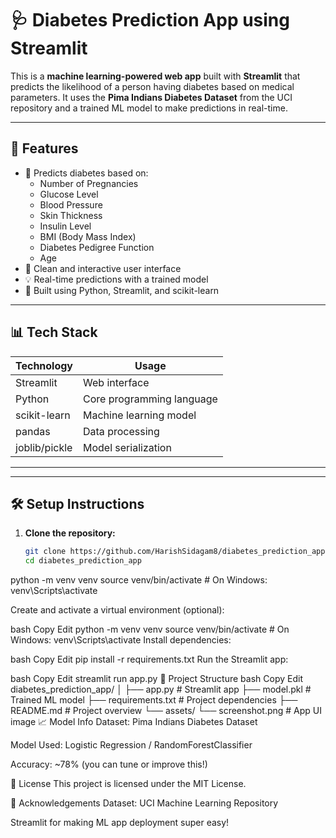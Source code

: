 # 🩺 Diabetes Prediction App using Streamlit

This is a **machine learning-powered web app** built with **Streamlit** that predicts the likelihood of a person having diabetes based on medical parameters. It uses the **Pima Indians Diabetes Dataset** from the UCI repository and a trained ML model to make predictions in real-time.

---

## 🚀 Features

- 🧮 Predicts diabetes based on:
  - Number of Pregnancies
  - Glucose Level
  - Blood Pressure
  - Skin Thickness
  - Insulin Level
  - BMI (Body Mass Index)
  - Diabetes Pedigree Function
  - Age
- 🎨 Clean and interactive user interface
- 💡 Real-time predictions with a trained model
- 🧠 Built using Python, Streamlit, and scikit-learn

---

## 📊 Tech Stack

| Technology    | Usage                           |
|---------------|----------------------------------|
| Streamlit     | Web interface                    |
| Python        | Core programming language        |
| scikit-learn  | Machine learning model           |
| pandas        | Data processing                  |
| joblib/pickle | Model serialization              |

---

---

## 🛠️ Setup Instructions

1. **Clone the repository:**
   ```bash
   git clone https://github.com/HarishSidagam8/diabetes_prediction_app.git
   cd diabetes_prediction_app

python -m venv venv
source venv/bin/activate    # On Windows: venv\Scripts\activate

Create and activate a virtual environment (optional):

bash
Copy
Edit
python -m venv venv
source venv/bin/activate    # On Windows: venv\Scripts\activate
Install dependencies:

bash
Copy
Edit
pip install -r requirements.txt
Run the Streamlit app:

bash
Copy
Edit
streamlit run app.py
📁 Project Structure
bash
Copy
Edit
diabetes_prediction_app/
│
├── app.py                 # Streamlit app
├── model.pkl              # Trained ML model
├── requirements.txt       # Project dependencies
├── README.md              # Project overview
└── assets/
    └── screenshot.png     # App UI image
📈 Model Info
Dataset: Pima Indians Diabetes Dataset

Model Used: Logistic Regression / RandomForestClassifier

Accuracy: ~78% (you can tune or improve this!)

📄 License
This project is licensed under the MIT License.

🙌 Acknowledgements
Dataset: UCI Machine Learning Repository

Streamlit for making ML app deployment super easy!


